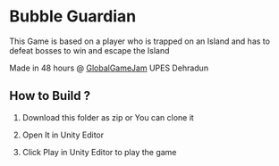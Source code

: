 # Bubble Guardian

This Game is based on a player who is trapped on an Island and has to defeat bosses to win and escape the Island 

Made in 48 hours @ [GlobalGameJam](http://globalgamejam.org/) UPES Dehradun

## How to Build ?

1) Download this folder as zip or You can clone it

2) Open It in Unity Editor 

3) Click Play in Unity Editor to play the game


